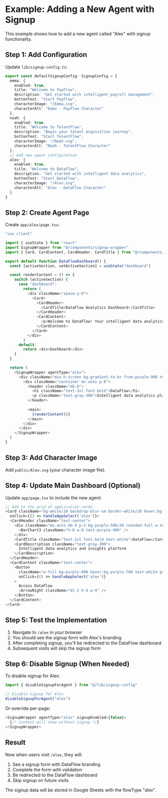 # Example: Adding a New Agent with Signup

This example shows how to add a new agent called "Alex" with signup functionality.

## Step 1: Add Configuration

Update `lib/signup-config.ts`:

```typescript
export const defaultSignupConfig: SignupConfig = {
  emma: {
    enabled: true,
    title: "Welcome to PayFlow",
    description: "Get started with intelligent payroll management",
    buttonText: "Start PayFlow",
    characterImage: "/Emma.svg",
    characterAlt: "Emma - PayFlow Character"
  },
  noah: {
    enabled: true,
    title: "Welcome to TalentFlow",
    description: "Begin your talent acquisition journey",
    buttonText: "Start TalentFlow",
    characterImage: "/Noah.svg",
    characterAlt: "Noah - TalentFlow Character"
  },
  // Add new agent configuration
  alex: {
    enabled: true,
    title: "Welcome to DataFlow",
    description: "Get started with intelligent data analytics",
    buttonText: "Start DataFlow",
    characterImage: "/Alex.svg",
    characterAlt: "Alex - DataFlow Character"
  }
}
```

## Step 2: Create Agent Page

Create `app/alex/page.tsx`:

```typescript
"use client"

import { useState } from "react"
import SignupWrapper from "@/components/signup-wrapper"
import { Card, CardContent, CardHeader, CardTitle } from "@/components/ui/card"

export default function DataFlowDashboard() {
  const [activeSection, setActiveSection] = useState("dashboard")

  const renderContent = () => {
    switch (activeSection) {
      case "dashboard":
        return (
          <div className="space-y-6">
            <Card>
              <CardHeader>
                <CardTitle>DataFlow Analytics Dashboard</CardTitle>
              </CardHeader>
              <CardContent>
                <p>Welcome to DataFlow! Your intelligent data analytics assistant.</p>
              </CardContent>
            </Card>
          </div>
        )
      default:
        return <div>Dashboard</div>
    }
  }

  return (
    <SignupWrapper agentType="alex">
      <div className="min-h-screen bg-gradient-to-br from-purple-900 to-blue-900 text-white">
        <div className="container mx-auto p-6">
          <header className="mb-8">
            <h1 className="text-3xl font-bold">DataFlow</h1>
            <p className="text-gray-300">Intelligent data analytics platform</p>
          </header>
          
          <main>
            {renderContent()}
          </main>
        </div>
      </div>
    </SignupWrapper>
  )
}
```

## Step 3: Add Character Image

Add `public/Alex.svg` (your character image file).

## Step 4: Update Main Dashboard (Optional)

Update `app/page.tsx` to include the new agent:

```typescript
// Add to the grid of application cards
<Card className="bg-white/10 backdrop-blur-sm border-white/20 hover:bg-white/20 transition-all duration-300 cursor-pointer group"
  onClick={() => handleAppSelect('alex')}>
  <CardHeader className="text-center">
    <div className="mx-auto mb-4 p-3 bg-purple-500/20 rounded-full w-16 h-16 flex items-center justify-center">
      <BarChart3 className="h-8 w-8 text-purple-400" />
    </div>
    <CardTitle className="text-2xl font-bold text-white">DataFlow</CardTitle>
    <CardDescription className="text-gray-300">
      Intelligent data analytics and insights platform
    </CardDescription>
  </CardHeader>
  <CardContent className="text-center">
    <Button
      className="w-full bg-purple-600 hover:bg-purple-700 text-white group-hover:bg-purple-700 transition-colors"
      onClick={() => handleAppSelect('alex')}
    >
      Access DataFlow
      <ArrowRight className="ml-2 h-4 w-4" />
    </Button>
  </CardContent>
</Card>
```

## Step 5: Test the Implementation

1. Navigate to `/alex` in your browser
2. You should see the signup form with Alex's branding
3. After completing signup, you'll be redirected to the DataFlow dashboard
4. Subsequent visits will skip the signup form

## Step 6: Disable Signup (When Needed)

To disable signup for Alex:

```typescript
import { disableSignupForAgent } from "@/lib/signup-config"

// Disable signup for Alex
disableSignupForAgent("alex")
```

Or override per-page:

```typescript
<SignupWrapper agentType="alex" signupEnabled={false}>
  {/* Content will show without signup */}
</SignupWrapper>
```

## Result

Now when users visit `/alex`, they will:
1. See a signup form with DataFlow branding
2. Complete the form with validation
3. Be redirected to the DataFlow dashboard
4. Skip signup on future visits

The signup data will be stored in Google Sheets with the flowType "alex". 